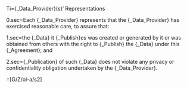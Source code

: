 Ti={_Data_Provider}(s)’ Representations

0.sec=Each {_Data_Provider} represents that the {_Data_Provider} has exercised reasonable care, to assure that:

1.sec=the {_Data} it {_Publish}es was created or generated by it or was obtained from others with the right to {_Publish} the {_Data} under this {_Agreement}; and

2.sec={_Publication} of such {_Data} does not violate any privacy or confidentiality obligation undertaken by the {_Data_Provider}.

=[G/Z/ol-a/s2]

